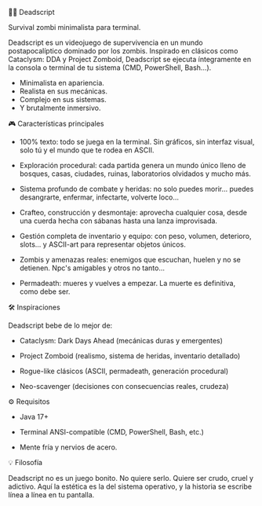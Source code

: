🧟‍♂️ Deadscript

Survival zombi minimalista para terminal.

Deadscript es un videojuego de supervivencia en un mundo postapocalíptico dominado por los zombis. Inspirado en clásicos como Cataclysm: DDA y Project Zomboid, Deadscript se ejecuta íntegramente en la consola o terminal de tu sistema (CMD, PowerShell, Bash…).

 - Minimalista en apariencia.
 - Realista en sus mecánicas.
 - Complejo en sus sistemas.
 - Y brutalmente inmersivo.

🎮 Características principales

 - 100% texto: todo se juega en la terminal. Sin gráficos, sin interfaz visual, solo tú y el mundo que te rodea en ASCII.

 - Exploración procedural: cada partida genera un mundo único lleno de bosques, casas, ciudades, ruinas, laboratorios olvidados y mucho más.

 - Sistema profundo de combate y heridas: no solo puedes morir… puedes desangrarte, enfermar, infectarte, volverte loco…

 - Crafteo, construcción y desmontaje: aprovecha cualquier cosa, desde una cuerda hecha con sábanas hasta una lanza improvisada.

 - Gestión completa de inventario y equipo: con peso, volumen, deterioro, slots… y ASCII-art para representar objetos únicos.

 - Zombis y amenazas reales: enemigos que escuchan, huelen y no se detienen. Npc's amigables y otros no tanto...

 - Permadeath: mueres y vuelves a empezar. La muerte es definitiva, como debe ser.

🛠️ Inspiraciones

Deadscript bebe de lo mejor de:

 - Cataclysm: Dark Days Ahead (mecánicas duras y emergentes)

 - Project Zomboid (realismo, sistema de heridas, inventario detallado)

 - Rogue-like clásicos (ASCII, permadeath, generación procedural)

 - Neo-scavenger (decisiones con consecuencias reales, crudeza)

⚙️ Requisitos

 - Java 17+

 - Terminal ANSI-compatible (CMD, PowerShell, Bash, etc.)

 - Mente fría y nervios de acero.

💡 Filosofía

Deadscript no es un juego bonito.
No quiere serlo.
Quiere ser crudo, cruel y adictivo.
Aquí la estética es la del sistema operativo, y la historia se escribe línea a línea en tu pantalla.
